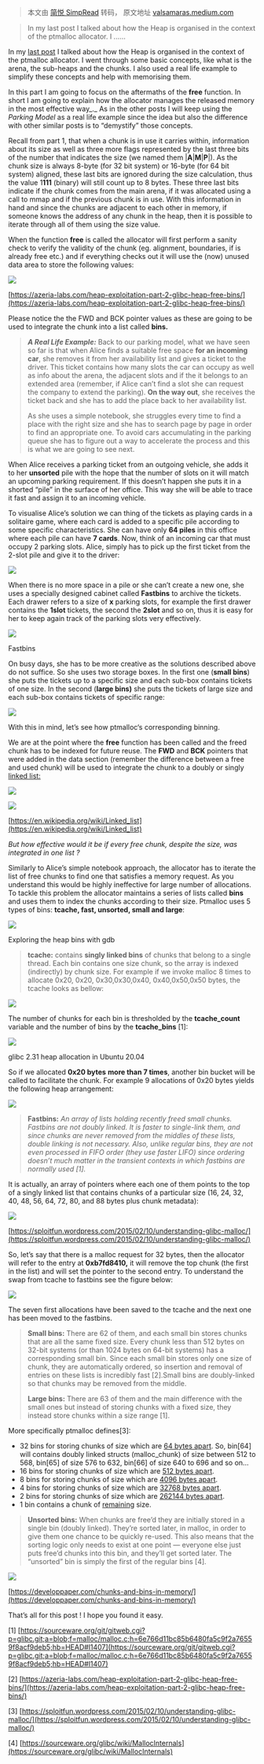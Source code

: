 > 本文由 [简悦 SimpRead](http://ksria.com/simpread/) 转码， 原文地址 [valsamaras.medium.com](https://valsamaras.medium.com/the-toddlers-introduction-to-heap-exploitation-part-2-d1f325b74286)

> In my last post I talked about how the Heap is organised in the context of the ptmalloc allocator. I ......

In my [last post](https://valsamaras.medium.com/the-toddlers-introduction-to-heap-exploitation-part-1-515b3621e0e8) I talked about how the Heap is organised in the context of the ptmalloc allocator. I went through some basic concepts, like what is the arena, the sub-heaps and the chunks. I also used a real life example to simplify these concepts and help with memorising them.

In this part I am going to focus on the aftermaths of the **free** function. In short I am going to explain how the allocator manages the released memory in the most effective way_._ As in the other posts I will keep using the _Parking Model_ as a real life example since the idea but also the difference with other similar posts is to “demystify” those concepts.

Recall from part 1, that when a chunk is in use it carries within, information about its size as well as three more flags represented by the last three bits of the number that indicates the size (we named them |**A**|**M**|**P**|). As the chunk size is always 8-byte (for 32 bit system) or 16-byte (for 64 bit system) aligned, these last bits are ignored during the size calculation, thus the value 1**111** (binary) will still count up to 8 bytes. These three last bits indicate if the chunk comes from the main arena, if it was allocated using a call to mmap and if the previous chunk is in use. With this information in hand and since the chunks are adjacent to each other in memory, if someone knows the address of any chunk in the heap, then it is possible to iterate through all of them using the size value.

When the function **free** is called the allocator will first perform a sanity check to verify the validity of the chunk (eg. alignment, boundaries, if is already free etc.) and if everything checks out it will use the (now) unused data area to store the following values:

![](https://miro.medium.com/max/1400/1*hYXXc71Y13zRem9rmLqIwA.png)

[https://azeria-labs.com/heap-exploitation-part-2-glibc-heap-free-bins/](https://azeria-labs.com/heap-exploitation-part-2-glibc-heap-free-bins/)

Please notice the the FWD and BCK pointer values as these are going to be used to integrate the chunk into a list called **bins.**

> **_A Real Life Example:_** Back to our parking model, what we have seen so far is that when Alice finds a suitable free space **for an incoming car**, she removes it from her availability list and gives a ticket to the driver. This ticket contains how many slots the car can occupy as well as info about the arena, the adjacent slots and if the it belongs to an extended area (remember, if Alice can’t find a slot she can request the company to extend the parking). **On the way out**, she receives the ticket back and she has to add the place back to her availability list.
> 
> As she uses a simple notebook, she struggles every time to find a place with the right size and she has to search page by page in order to find an appropriate one. To avoid cars accumulating in the parking queue she has to figure out a way to accelerate the process and this is what we are going to see next.

When Alice receives a parking ticket from an outgoing vehicle, she adds it to her **unsorted** pile with the hope that the number of slots on it will match an upcoming parking requirement. If this doesn’t happen she puts it in a shorted “pile” in the surface of her office. This way she will be able to trace it fast and assign it to an incoming vehicle.

To visualise Alice’s solution we can thing of the tickets as playing cards in a solitaire game, where each card is added to a specific pile according to some specific characteristics. She can have only **64 piles** in this office where each pile can have **7 cards**. Now, think of an incoming car that must occupy 2 parking slots. Alice, simply has to pick up the first ticket from the 2-slot pile and give it to the driver:

![](https://miro.medium.com/max/1400/1*RJTpnr4JDMu1JuDXHDLj1Q.png)

When there is no more space in a pile or she can’t create a new one, she uses a specially designed cabinet called **Fastbins** to archive the tickets. Each drawer refers to a size of **x** parking slots, for example the first drawer contains the **1slot** tickets, the second the **2slot** and so on, thus it is easy for her to keep again track of the parking slots very effectively.

![](https://miro.medium.com/max/1400/1*t2hxf69O75DNwIsw7Aa33w.png)

Fastbins

On busy days, she has to be more creative as the solutions described above do not suffice. So she uses two storage boxes. In the first one (**small bins**) she puts the tickets up to a specific size and each sub-box contains tickets of one size. In the second (**large bins)** she puts the tickets of large size and each sub-box contains tickets of specific range:

![](https://miro.medium.com/max/1400/1*qdm8ZrfKSXA1LAKg6x93fQ.png)

With this in mind, let’s see how ptmalloc‘s corresponding binning.

We are at the point where the **free** function has been called and the freed chunk has to be indexed for future reuse. The **FWD** and **BCK** pointers that were added in the data section (remember the difference between a free and used chunk) will be used to integrate the chunk to a doubly or singly [linked list:](https://en.wikipedia.org/wiki/Linked_list)

![](https://miro.medium.com/max/842/1*bfMtx5WMMPI0ybAXNt_8dw.png)

![](https://miro.medium.com/max/1240/1*PIu7NxBEpbbYkcaI_gryLA.png)

[https://en.wikipedia.org/wiki/Linked_list](https://en.wikipedia.org/wiki/Linked_list)

_But how effective would it be if every free chunk, despite the size, was integrated in one list ?_

Similarly to Alice’s simple notebook approach, the allocator has to iterate the list of free chunks to find one that satisfies a memory request. As you understand this would be highly ineffective for large number of allocations. To tackle this problem the allocator maintains a series of lists called **bins** and uses them to index the chunks according to their size. Ptmalloc uses 5 types of bins: **tcache, fast, unsorted, small and large**:

![](https://miro.medium.com/max/1400/1*f1WXblE4F6T1qwVVZbZHWw.png)

Exploring the heap bins with gdb

> **tcache:** contains **singly linked bins** of chunks that belong to a single thread. Each bin contains one size chunk, so the array is indexed (indirectly) by chunk size. For example if we invoke malloc 8 times to allocate 0x20, 0x20, 0x30,0x30,0x40, 0x40,0x50,0x50 bytes, the tcache looks as bellow:

![](https://miro.medium.com/max/1400/1*QrKpTUXyPqnegKw7Bhw6SA.png)

The number of chunks for each bin is thresholded by the **tcache_count** variable and the number of bins by the **tcache_bins** [1]:

![](https://miro.medium.com/max/1018/1*JDgezLUDDuSioTaRlg8zmw.png)

glibc 2.31 heap allocation in Ubuntu 20.04

So if we allocated **0x20 bytes** **more than 7 times**, another bin bucket will be called to facilitate the chunk. For example 9 allocations of 0x20 bytes yields the following heap arrangement:

![](https://miro.medium.com/max/1400/1*bhum8DQIygyKlQjUCufGGg.png)

> **Fastbins:** _An array of lists holding recently freed small chunks. Fastbins are not doubly linked. It is faster to single-link them, and since chunks are never removed from the middles of these lists, double linking is not necessary. Also, unlike regular bins, they are not even processed in FIFO order (they use faster LIFO) since ordering doesn’t much matter in the transient contexts in which fastbins are normally used [1]._

It is actually, an array of pointers where each one of them points to the top of a singly linked list that contains chunks of a particular size (16, 24, 32, 40, 48, 56, 64, 72, 80, and 88 bytes plus chunk metadata):

![](https://miro.medium.com/max/1400/1*zbsi-ZftkkqYVvPVK3G1RA.png)

[https://sploitfun.wordpress.com/2015/02/10/understanding-glibc-malloc/](https://sploitfun.wordpress.com/2015/02/10/understanding-glibc-malloc/)

So, let’s say that there is a malloc request for 32 bytes, then the allocator will refer to the entry at **0xb7fd8410,** it will remove the top chunk (the first in the list) and will set the pointer to the second entry. To understand the swap from tcache to fastbins see the figure below:

![](https://miro.medium.com/max/1400/1*roN8zL7YCNM5zAijbwDwow.png)

The seven first allocations have been saved to the tcache and the next one has been moved to the fastbins.

> **Small bins:** There are 62 of them, and each small bin stores chunks that are all the same fixed size. Every chunk less than 512 bytes on 32-bit systems (or than 1024 bytes on 64-bit systems) has a corresponding small bin. Since each small bin stores only one size of chunk, they are automatically ordered, so insertion and removal of entries on these lists is incredibly fast [2].Small bins are doubly-linked so that chunks may be removed from the middle.
> 
> **Large bins:** There are 63 of them and the main difference with the small ones but instead of storing chunks with a fixed size, they instead store chunks within a size range [1].

More specifically ptmalloc defines[3]:

*   32 bins for storing chunks of size which are [64 bytes apart](https://github.com/sploitfun/lsploits/blob/master/glibc/malloc/malloc.c#L1478). So, bin[64] will contains doubly linked structs (malloc_chunk) of size between 512 to 568, bin[65] of size 576 to 632, bin[66] of size 640 to 696 and so on…
*   16 bins for storing chunks of size which are [512 bytes apart](https://github.com/sploitfun/lsploits/blob/master/glibc/malloc/malloc.c#L1479).
*   8 bins for storing chunks of size which are [4096 bytes apart](https://github.com/sploitfun/lsploits/blob/master/glibc/malloc/malloc.c#L1480).
*   4 bins for storing chunks of size which are [32768 bytes apart](https://github.com/sploitfun/lsploits/blob/master/glibc/malloc/malloc.c#L1481).
*   2 bins for storing chunks of size which are [262144 bytes apart](https://github.com/sploitfun/lsploits/blob/master/glibc/malloc/malloc.c#L1482).
*   1 bin contains a chunk of [remaining](https://github.com/sploitfun/lsploits/blob/master/glibc/malloc/malloc.c#L1483) size.

> **Unsorted bins:** When chunks are free’d they are initially stored in a single bin (doubly linked). They’re sorted later, in malloc, in order to give them one chance to be quickly re-used. This also means that the sorting logic only needs to exist at one point — everyone else just puts free’d chunks into this bin, and they’ll get sorted later. The “unsorted” bin is simply the first of the regular bins [4].

![](https://miro.medium.com/max/1400/1*igso5FwRiPJyk1TWxDBFdg.png)

[https://developpaper.com/chunks-and-bins-in-memory/](https://developpaper.com/chunks-and-bins-in-memory/)

That’s all for this post ! I hope you found it easy.

[1] [https://sourceware.org/git/gitweb.cgi?p=glibc.git;a=blob;f=malloc/malloc.c;h=6e766d11bc85b6480fa5c9f2a76559f8acf9deb5;hb=HEAD#l1407](https://sourceware.org/git/gitweb.cgi?p=glibc.git;a=blob;f=malloc/malloc.c;h=6e766d11bc85b6480fa5c9f2a76559f8acf9deb5;hb=HEAD#l1407)

[2] [https://azeria-labs.com/heap-exploitation-part-2-glibc-heap-free-bins/](https://azeria-labs.com/heap-exploitation-part-2-glibc-heap-free-bins/)

[3] [https://sploitfun.wordpress.com/2015/02/10/understanding-glibc-malloc/](https://sploitfun.wordpress.com/2015/02/10/understanding-glibc-malloc/)

[4] [https://sourceware.org/glibc/wiki/MallocInternals](https://sourceware.org/glibc/wiki/MallocInternals)